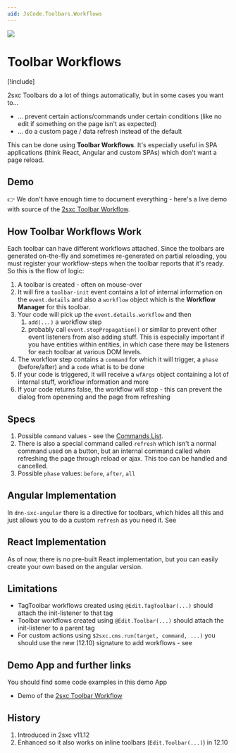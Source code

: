 ```yaml
---
uid: JsCode.Toolbars.Workflows
---
```


<img src="~/assets/features/toolbar.svg" class="feature">

# Toolbar Workflows

[!include[](~/basics/stack/_shared-float-summary.md)]
<style>.context-box-summary .edit-custom { visibility: visible; } </style>

2sxc Toolbars do a lot of things automatically, but in some cases you want to...

* ... prevent certain actions/commands under certain conditions (like no edit if something on the page isn't as expected)
* ... do a custom page / data refresh instead of the default

This can be done using **Toolbar Workflows**. It's especially useful in SPA applications (think React, Angular and custom SPAs) which don't want a page reload. 

## Demo

👉 We don't have enough time to document everything - here's a live demo with source of the [2sxc Toolbar Workflow](https://2sxc.org/dnn-tutorials/en/razor/ui130/page).

## How Toolbar Workflows Work

Each toolbar can have different workflows attached. 
Since the toolbars are generated on-the-fly and sometimes re-generated on partial reloading, you must register your workflow-steps when the toolbar reports that it's ready. So this is the flow of logic:

1. A toolbar is created - often on mouse-over
1. It will fire a `toolbar-init` event contains a lot of internal information on the `event.details` and also a `workflow` object which is the **Workflow Manager** for this toolbar. 
1. Your code will pick up the `event.details.workflow` and then
    1. `add(...)` a workflow step
    1. probably call `event.stopPropagation()` or similar to prevent other event listeners from also adding stuff. 
This is especially important if you have entities within entities, in which case there may be listeners for each toolbar at various DOM levels. 
1. The workflow step contains a `command` for which it will trigger, a `phase` (before/after) and a `code` what is to be done
1. If your code is triggered, it will receive a `wfArgs` object containing a lot of internal stuff, workflow information and more
1. If your code returns false, the workflow will stop - this can prevent the dialog from openening and the page from refreshing

## Specs

1. Possible `command` values - see the [Commands List](xref:JsCode.Commands.Index). 
1. There is also a special command called `refresh` which isn't a normal command used on a button, but an internal command called when refreshing the page through reload or ajax. This too can be handled and cancelled. 
1. Possible `phase` values: `before`, `after`, `all`

## Angular Implementation

In `dnn-sxc-angular` there is a directive for toolbars, which hides all this and just allows you to do a custom `refresh` as you need it. 
See [](xref:JsCode.Angular.DnnSxcAngular.Toolbars)

## React Implementation

As of now, there is no pre-built React implementation, but you can easily create your own based on the angular version.

## Limitations

* TagToolbar workflows created using `@Edit.TagToolbar(...)` should attach the init-listener to that tag
* Toolbar workflows created using `@Edit.Toolbar(...)` should attach the init-listener to a parent tag
* For custom actions using `$2sxc.cms.run(target, command, ...)` you should use the new (12.10) signature to add workflows - see [](xref:JsCode.2sxcApi.$2sxc.Cms)


## Demo App and further links

You should find some code examples in this demo App

* Demo of the [2sxc Toolbar Workflow](https://2sxc.org/dnn-tutorials/en/razor/ui130/page)

## History

1. Introduced in 2sxc v11.12
1. Enhanced so it also works on inline toolbars (`Edit.Toolbar(...)`) in 12.10
